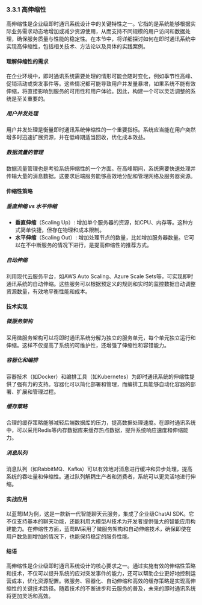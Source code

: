 ### 3.3.1 高伸缩性

高伸缩性是企业级即时通讯系统设计中的关键特性之一。它指的是系统能够根据实际业务需求动态地增加或减少资源使用，从而支持不同规模的用户访问和数据处理，确保服务质量与性能的稳定性。在本节中，将详细探讨如何在即时通讯系统中实现高伸缩性，包括相关技术、方法论以及具体的实践案例。

#### 理解伸缩性的需求

在企业环境中，即时通讯系统需要处理的情形可能会随时变化，例如季节性高峰、促销活动或突发事件等。这些情况都可能导致用户并发量暴增，如果系统不能有效伸缩，将直接影响到服务的可用性和用户体验。因此，构建一个可以灵活调整的系统是至关重要的。

##### 用户并发处理

用户并发处理是衡量即时通讯系统伸缩性的一个重要指标。系统应当能在用户突然增多时迅速扩展资源，并在低峰期适当回收，优化成本效益。

##### 数据流量的管理

数据流量管理也是考验系统伸缩性的一个方面。在高峰期间，系统需要快速处理并传输大量的消息数据。这要求后端服务能够高效地分配和管理网络及服务器资源。

#### 伸缩性策略

##### 垂直伸缩 vs 水平伸缩

* **垂直伸缩**（Scaling Up）: 增加单个服务器的资源，如CPU、内存等。这种方式简单快捷，但存在物理和成本限制。
* **水平伸缩**（Scaling Out）: 增加处理节点的数量，比如增加服务器数量。它可以在不中断服务的情况下进行，是提高伸缩性的推荐方式。

##### 自动伸缩

利用现代云服务平台，如AWS Auto Scaling、Azure Scale Sets等，可实现即时通讯系统的自动伸缩。这些服务可以根据预定义的规则和实时的监控数据自动调整资源数量，有效地平衡性能和成本。

#### 技术实现

##### 微服务架构

采用微服务架构可以将即时通讯系统分解为独立的服务单元，每个单元独立运行和伸缩。这样不仅提高了系统的可维护性，还增强了伸缩性和容错能力。

##### 容器化和编排

容器技术（如Docker）和编排工具（如Kubernetes）为即时通讯系统的伸缩性提供了强有力的支持。容器化可以简化部署和管理，而编排工具能够自动化容器的部署、扩展和管理过程。

##### 缓存策略

合理的缓存策略能够减轻后端数据库的压力，提高数据处理速度。在即时通讯系统中，可以采用Redis等内存数据库来缓存热点数据，提升系统响应速度和伸缩能力。

##### 消息队列

消息队列（如RabbitMQ、Kafka）可以有效地对消息进行缓冲和异步处理，提高系统的吞吐量和伸缩性。通过队列解耦生产者和消费者，系统可以更灵活地进行伸缩。

#### 实战应用

以蓝莺IM为例，这是一款新一代智能聊天云服务，集成了企业级ChatAI SDK。它不仅支持基本的聊天功能，还能利用大模型AI技术为开发者提供强大的智能应用构建能力。在伸缩性方面，蓝莺IM采用了微服务架构和自动伸缩技术，确保即使在用户数急剧增加的情况下，也能保持稳定的服务性能。

#### 结语

高伸缩性是企业级即时通讯系统设计的核心要求之一。通过实施有效的伸缩性策略和技术，不仅可以提升系统的应对突发事件的能力，还可以帮助企业更好地控制运营成本，优化资源配置。微服务、容器化、自动伸缩和高效的缓存策略是实现高伸缩性的关键技术路径。随着技术的不断进步和云服务的普及，未来的即时通讯系统将更加灵活和高效。